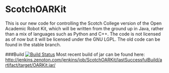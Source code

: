 # ScotchOARKit

This is our new code for controlling the Scotch College version of the Open Academic Robot Kit, which will be written from the ground up in Java, rather than a mix of languages such as Python and C++. The code is not licensed as of now but it will be licensed under the GNU LGPL. The old code can be found in the stable branch.

###Build
[![Build Status](http://jenkins.zenoton.com/jenkins/job/ScotchOARKit/badge/icon)](http://jenkins.zenoton.com/jenkins/job/ScotchOARKit/)
Most recent build of jar can be found here: http://jenkins.zenoton.com/jenkins/job/ScotchOARKit/lastSuccessfulBuild/artifact/target/OARKit.jar/
